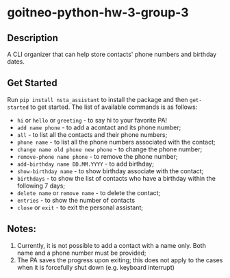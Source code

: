 # goitneo-python-hw-3-group-3

## Description
A CLI organizer that can help store contacts' phone numbers and birthday dates.


## Get Started

Run `pip install nsta_assistant` to install the package and then `get-started` to get started. The list of available commands is as follows:

- `hi` or `hello` or `greeting` - to say hi to your favorite PA!
- `add name phone` - to add a acontact and its phone number;
- `all` - to list all the contacts and their phone numbers;
- `phone name` - to list all the phone numbers associated with the contact; 
- `change name old phone new phone` - to change the phone number;
- `remove-phone name phone` - to remove the phone number;
- `add-birthday name DD.MM.YYYY` - to add birthday;
- `show-birthday name` - to show birthday associate with the contact;
- `birthdays` - to show the list of contacts who have a birthday within the following 7 days;
- `delete name` or `remove name` - to delete the contact;
- `entries` - to show the number of contacts
- `close` or `exit` - to exit the personal assistant;

## Notes:

1. Currently, it is not possible to add a contact with a name only. Both name and a phone number must be provided;
2. The PA saves the progress upon exiting; this does not apply to the cases when it is forcefully shut down (e.g. keyboard interrupt)